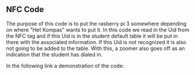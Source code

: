 ## NFC Code

The purpose of this code is to put the rasberry pi 3 somewhere depending on where "Het Kompas" wants to put it. 
In this code we read in the Uid from the NFC tag and if this Uid is in the student default table it will be put in there with the associated information. If this Uid is not recognized it is also not going to be added to the table. With this, a zoomer also goes off as an indication that the student has dialed in.

In the following link a demonstration of the code:


